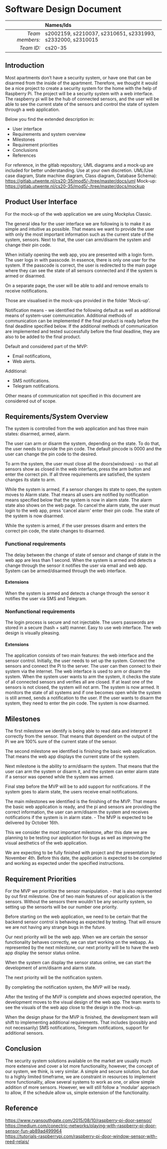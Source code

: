 # Software Design Document

|                 | **Names/Ids**  |
|----------------:|:---------------|
| *Team members:* |s2002159, s2210037, s2310651, s2331993, s2332000, s2310015 |
| *Team ID:*      |cs20-35|

## Introduction

Most apartments don’t have a security system, or have one that can be disarmed from the inside of the apartment. 
Therefore, we thought it would be a nice project to create a security system for the home with the help of Raspberry Pi.
The project will be a security system with a web interface. The raspberry pi will be the hub of connected sensors, 
and the user will be able to see the current state of the sensors and control the state of system through a web application. 
 
Below you find the extended description in:
* User interface
* Requirements and system overview
* Milestones
* Requirement priorities
* Conclusions
* References

For reference, in the gitlab repository, UML diagrams and a mock-up are included for better understanding. Use at your own discretion.
UML(Use case diagram, State machine diagram, Class diagram, Database Schema): https://gitlab.utwente.nl/cs20-35/mod5/-/tree/master/docs/uml
Mock-up: https://gitlab.utwente.nl/cs20-35/mod5/-/tree/master/docs/mockup

## Product User Interface
For the mock-up of the web application we are using Mockplus Classic.

The general idea for the user interface we are following is to make it as simple and intuitive as possible.
That means we want to provide the user with only the most important information such as the current state of the system, sensors.
Next to that, the user can arm/disarm the system and change their pin code.  

When initially opening the web app, you are presented with a login form. The user logs in with passcode. In essence, there is only one user for the system. 
If the passcode is correct, the user is redirected to the main page where they can see the state of all sensors connected and if the system is armed or disarmed.

On a separate page, the user will be able to add and remove emails to receive notifications.

Those are visualised in the mock-ups provided in the folder 'Mock-up'.

Notification means - we identified the following default as well as additional means of system-user communication.
Additional methods of communication can be implemented if the final product is ready before the final deadline specified below. 
If the additional methods of communication are implemented and tested successfully before the final deadline, they are also to be added to the final product.

Default and considered part of the MVP:
* Email notifications,
* Web alerts.

Additional:
* SMS notifications.
* Telegram notifications. 

Other means of communication not specified in this document are considered out of scope.

## Requirements/System Overview 
The system is controlled from the web application and has three main states: disarmed, armed, alarm. 

The user can arm or disarm the system, depending on the state. To do that, the user needs to provide the pin code. The default pincode is 0000 and the user can change the pin code to the desired.

To arm the system, the user must close all the doors(windows) - so that all sensors show as closed in the web interface, press the arm button and enter the correct pin.
If all three requirements are satisfied, the system changes its state to arm.

While the system is armed, if a sensor changes its state to open, the system moves to Alarm state. That means all users are notified by notification means specified below that the system is now in alarm state.
The alarm state also shows on the web page. To cancel the alarm state, the user must login to the web app, press 'cancel alarm' enter their pin code. The state of the system is now disarmed.

While the system is armed, if the user presses disarm and enters the correct pin code, the state changes to disarmed.

### Functional requirements
The delay between the change of state of sensor and change of state in the web app are less than 1 second.
When the system is armed and detects a change through the sensor it notifies the user via email and web app.
System can be armed/disarmed through the web interface.
#### Extensions 
When the system is armed and detects a change through the sensor it notifies the user via SMS and Telegram.

### Nonfunctional requirements
The login process is secure and not injectable.
The users passwords are stored in a secure (hash + salt) manner.
Easy to use web interface.
The web design is visually pleasing.
#### Extensions 

The application consists of two main features: the web interface and the sensor control. 
Initially, the user needs to set up the system. Connect the sensors and connect the Pi to the server. The user can then connect to their system via the internet. The web interface is used to arm or disarm the system. When the system user wants to arm the system, it checks the state of all connected sensors and verifies all are closed. If at least one of the sensors is not closed, the system will not arm.
The system is now armed. It monitors the state of all systems and if one becomes open while the system is still armed, sends a notification to the user. If the user wants to disarm the system, they need to enter the pin code. The system is now disarmed.

## Milestones
The first milestone we identify is being able to read data and interpret it correctly from the sensor. That means that dependent on the output of the Pi we are 100% sure of the current state of the sensor.

The second milestone we identified is finishing the basic web application. That means the web app displays the current state of the system.

Next milestone is the ability to arm/disarm the system. That means that the user can arm the system or disarm it, and the system can enter alarm state if a sensor was opened while the system was armed. 

Final step before the MVP will be to add support for notifications. If the system goes to alarm state, the users receive email notifications.

The main milestones we identified is the finishing of the MVP. 
That means the basic web application is ready, and the pi and sensors are providing the correct information, the user can arm/disarm the system and receives notifications if the system is in alarm state. - The MVP is expected to be delivered by October 16th.

This we consider the most important milestone, after this date we are planning to be testing our application for bugs as well as improving the visual aesthetics of the web application.

We are expecting to be fully finished with project and the presentation by November 4th. Before this date, the application is expected to be completed and working as expected under the specified instructions. 

## Requirement Priorities

For the MVP we prioritize the sensor manipulation. - that is also represented by out first milestone. One of two main features of our application is the sensors.
Without the sensors there wouldn't be any security system, so setting up the sensorts will be our number one priority.

Before starting on the web application, we need to be certain that the backend sensor control is behaving as expected by testing. That will ensure we are not having any strange bugs in the future. 

Our next priority will be the web app. When we are certain the sensor functionality behaves correctly, we can start working on the webapp. 
As represented by the next milestone, our next priority will be to have the web app display the sensor status online.  

When the system can display the sensor status online, we can start the development of arm/disarm and alarm state.

The next priority will be the notification system.

By completing the notification system, the MVP will be ready.

After the testing of the MVP is complete and shows expected operation, the development moves to the visual design of the web app.
The team wants to see the visuals of the web app close to the design in the mock-up.

When the design phase for the MVP is finished, the development team will shift to implementing additional requirements. 
That includes (possibly and not necessarily) SMS notifications, Telegram notifications, support for additional sensors.

## Conclusion
The security system solutions available on the market are usually much more extensive and cover a lot more functionality, 
however, the concept of our system, we think, is very similar. A simple and secure solution, 
but due to a highly limited timeframe, we are constraint in resources to implement more functionality, allow several systems to work as one, or allow simple
addition of more sensors. However, we will still follow a 'modular' approach to allow, if the schedule allow us, simple extension of the functionality. 

## Reference
https://www.ryansouthgate.com/2015/08/10/raspberry-pi-door-sensor/  
https://medium.com/conectric-networks/playing-with-raspberry-pi-door-sensor-fun-ab89ad499964  
https://tutorials-raspberrypi.com/raspberry-pi-door-window-sensor-with-reed-relais/ 